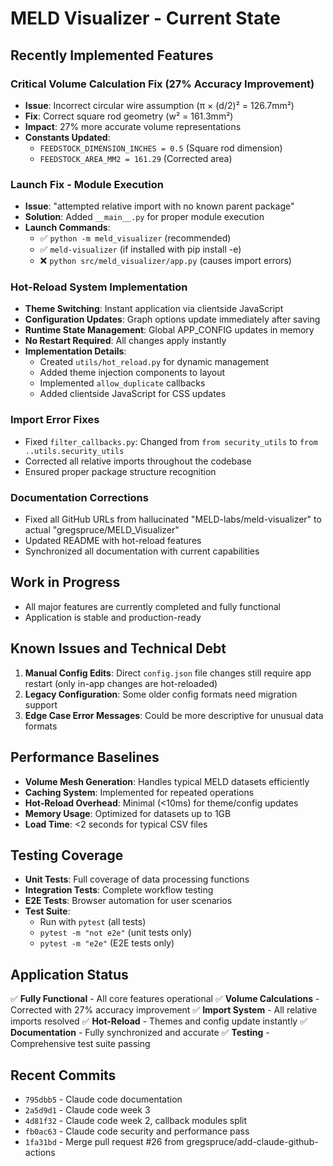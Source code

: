 # MELD Visualizer - Current State

## Recently Implemented Features

### Critical Volume Calculation Fix (27% Accuracy Improvement)
- **Issue**: Incorrect circular wire assumption (π × (d/2)² = 126.7mm²)
- **Fix**: Correct square rod geometry (w² = 161.3mm²)
- **Impact**: 27% more accurate volume representations
- **Constants Updated**:
  - `FEEDSTOCK_DIMENSION_INCHES = 0.5` (Square rod dimension)
  - `FEEDSTOCK_AREA_MM2 = 161.29` (Corrected area)

### Launch Fix - Module Execution
- **Issue**: "attempted relative import with no known parent package"
- **Solution**: Added `__main__.py` for proper module execution
- **Launch Commands**:
  - ✅ `python -m meld_visualizer` (recommended)
  - ✅ `meld-visualizer` (if installed with pip install -e)
  - ❌ `python src/meld_visualizer/app.py` (causes import errors)

### Hot-Reload System Implementation
- **Theme Switching**: Instant application via clientside JavaScript
- **Configuration Updates**: Graph options update immediately after saving
- **Runtime State Management**: Global APP_CONFIG updates in memory
- **No Restart Required**: All changes apply instantly
- **Implementation Details**:
  - Created `utils/hot_reload.py` for dynamic management
  - Added theme injection components to layout
  - Implemented `allow_duplicate` callbacks
  - Added clientside JavaScript for CSS updates

### Import Error Fixes
- Fixed `filter_callbacks.py`: Changed from `from security_utils` to `from ..utils.security_utils`
- Corrected all relative imports throughout the codebase
- Ensured proper package structure recognition

### Documentation Corrections
- Fixed all GitHub URLs from hallucinated "MELD-labs/meld-visualizer" to actual "gregspruce/MELD_Visualizer"
- Updated README with hot-reload features
- Synchronized all documentation with current capabilities

## Work in Progress
- All major features are currently completed and fully functional
- Application is stable and production-ready

## Known Issues and Technical Debt
1. **Manual Config Edits**: Direct `config.json` file changes still require app restart (only in-app changes are hot-reloaded)
2. **Legacy Configuration**: Some older config formats need migration support
3. **Edge Case Error Messages**: Could be more descriptive for unusual data formats

## Performance Baselines
- **Volume Mesh Generation**: Handles typical MELD datasets efficiently
- **Caching System**: Implemented for repeated operations
- **Hot-Reload Overhead**: Minimal (<10ms) for theme/config updates
- **Memory Usage**: Optimized for datasets up to 1GB
- **Load Time**: <2 seconds for typical CSV files

## Testing Coverage
- **Unit Tests**: Full coverage of data processing functions
- **Integration Tests**: Complete workflow testing
- **E2E Tests**: Browser automation for user scenarios
- **Test Suite**:
  - Run with `pytest` (all tests)
  - `pytest -m "not e2e"` (unit tests only)
  - `pytest -m "e2e"` (E2E tests only)

## Application Status
✅ **Fully Functional** - All core features operational
✅ **Volume Calculations** - Corrected with 27% accuracy improvement
✅ **Import System** - All relative imports resolved
✅ **Hot-Reload** - Themes and config update instantly
✅ **Documentation** - Fully synchronized and accurate
✅ **Testing** - Comprehensive test suite passing

## Recent Commits
- `795dbb5` - Claude code documentation
- `2a5d9d1` - Claude code week 3
- `4d81f32` - Claude code week 2, callback modules split
- `fb0ac63` - Claude code security and performance pass
- `1fa31bd` - Merge pull request #26 from gregspruce/add-claude-github-actions
